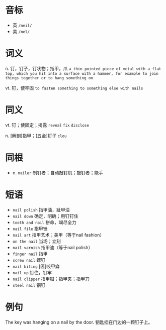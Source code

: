 # 音标

- 英 `/neil/`
- 美 `/nel/`

# 词义

n. 钉，钉子，钉状物；指甲，爪
`a thin pointed piece of metal with a flat top, which you hit into a surface with a hammer, for example to join things together or to hang something on`

vt. 钉，使牢固
`to fasten something to something else with nails`

# 同义

vt. 钉；使固定；揭露
`reveal` `fix` `disclose`

n. [解剖]指甲；[五金]钉子
`clou`

# 同根

- n. `nailer` 制钉者；自动敲钉机；敲钉者；能手

# 短语

- `nail polish` 指甲油，趾甲油
- `nail down` 确定，明确；用钉钉住
- `tooth and nail` 拼命，竭尽全力
- `nail file` 指甲锉
- `nail art` 指甲艺术；美甲（等于nail fashion）
- `on the nail` 当场；立刻
- `nail varnish` 指甲油（等于nail polish）
- `finger nail` 指甲
- `screw nail` 螺钉
- `nail biting` [医]咬甲癖
- `nail up` 钉住，钉牢
- `nail clipper` 指甲钳；指甲夹；指甲刀
- `steel nail` 钢钉

# 例句

The key was hanging on a nail by the door.
钥匙挂在门边的一颗钉子上。


